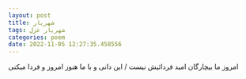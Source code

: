 ```yaml
---
layout: post
title: شهریار
tags: شهریار غزل
categories: poem
date: 2022-11-05 12:27:35.458556
---
```


امروز ما بیچارگان امید فردائیش نیست / این دانی و با ما هنوز امروز و فردا میکنی